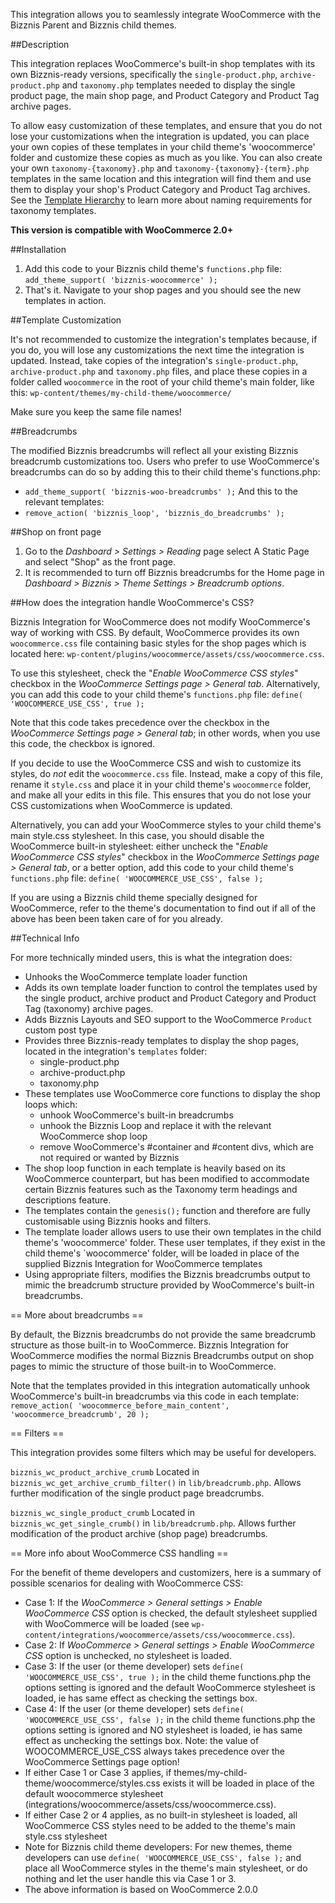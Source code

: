 This integration allows you to seamlessly integrate WooCommerce with the Bizznis Parent and Bizznis child themes.

##Description

This integration replaces WooCommerce's built-in shop templates with its own Bizznis-ready versions,
specifically the `single-product.php`, `archive-product.php` and `taxonomy.php` templates needed to 
display the single product page, the main shop page, and Product Category and Product Tag archive pages.

To allow easy customization of these templates, and ensure that you do not lose your customizations
when the integration is updated, you can place your own copies of these templates in your child theme's
'woocommerce' folder and customize these copies as much as you like. You can also create your own
`taxonomy-{taxonomy}.php` and `taxonomy-{taxonomy}-{term}.php` templates in the same location and
this integration will find them and use them to display your shop's Product Category and Product Tag archives.
See the [Template Hierarchy](http://codex.wordpress.org/Template_Hierarchy#Custom_Taxonomies_display)
to learn more about naming requirements for taxonomy templates.

**This version is compatible with WooCommerce 2.0+**

##Installation

1. Add this code to your Bizznis child theme's `functions.php` file: `add_theme_support( 'bizznis-woocommerce' );`
2. That's it. Navigate to your shop pages and you should see the new templates in action.

##Template Customization

It's not recommended to customize the integration's templates because, if you do, you will lose any customizations
the next time the integration is updated. Instead, take copies of the integration's `single-product.php`,
`archive-product.php` and `taxonomy.php` files, and place these copies in a folder called `woocommerce`
in the root of your child theme's main folder, like this: `wp-content/themes/my-child-theme/woocommerce/`

Make sure you keep the same file names!

##Breadcrumbs

The modified Bizznis breadcrumbs will reflect all your existing Bizznis breadcrumb customizations too. Users
who prefer to use WooCommerce's breadcrumbs can do so by adding this to their child theme's functions.php:
- `add_theme_support( 'bizznis-woo-breadcrumbs' );`
And this to the relevant templates:
- `remove_action( 'bizznis_loop', 'bizznis_do_breadcrumbs' );`

##Shop on front page

1. Go to the *Dashboard > Settings > Reading* page select A Static Page and select "Shop" as the front page.
2. It is recommended to turn off Bizznis breadcrumbs for the Home page in *Dashboard > Bizznis > Theme Settings > Breadcrumb options*.

##How does the integration handle WooCommerce's CSS?

Bizznis Integration for WooCommerce does not modify WooCommerce's way of working with CSS. By default,
WooCommerce provides its own `woocommerce.css` file containing basic styles for the shop pages which is located here:
`wp-content/plugins/woocommerce/assets/css/woocommerce.css`.

To use this stylesheet, check the "*Enable WooCommerce CSS styles*" checkbox in the *WooCommerce Settings page > General tab*.
Alternatively, you can add this code to your child theme's `functions.php` file: `define( 'WOOCOMMERCE_USE_CSS', true );`

Note that this code takes precedence over the checkbox in the *WooCommerce Settings page > General tab*;
in other words, when you use this code, the checkbox is ignored.

If you decide to use the WooCommerce CSS and wish to customize its styles, do *not* edit the `woocommerce.css` file.
Instead, make a copy of this file, rename it `style.css` and place it in your child theme's `woocommerce` folder,
and make all your edits in this file. This ensures that you do not lose your CSS customizations when WooCommerce is updated.

Alternatively, you can add your WooCommerce styles to your child theme's main style.css stylesheet. In this case,
you should disable the WooCommerce built-in stylesheet: either uncheck the "*Enable WooCommerce CSS styles*" checkbox
in the *WooCommerce Settings page > General tab*, or a better option, add this code to your child theme's `functions.php` file:
`define( 'WOOCOMMERCE_USE_CSS', false );`

If you are using a Bizznis child theme specially designed for WooCommerce, refer to the theme's documentation to find out
if all of the above has been been taken care of for you already.

##Technical Info

For more technically minded users, this is what the integration does:

* Unhooks the WooCommerce template loader function
* Adds its own template loader function to control the templates used by the single product, archive product and Product Category and Product Tag (taxonomy) archive pages.
* Adds Bizznis Layouts and SEO support to the WooCommerce `Product` custom post type
* Provides three Bizznis-ready templates to display the shop pages, located in the integration's `templates` folder:
	* single-product.php
	* archive-product.php
	* taxonomy.php
* These templates use WooCommerce core functions to display the shop loops which:
	* unhook WooCommerce's built-in breadcrumbs
	* unhook the Bizznis Loop and replace it with the relevant WooCommerce shop loop
	* remove WooCommerce's #container and #content divs, which are not required or wanted by Bizznis
* The shop loop function in each template is heavily based on its WooCommerce counterpart, but has been modified to accommodate certain Bizznis features such as the Taxonomy term headings and descriptions feature.
* The templates contain the `genesis();` function and therefore are fully customisable using Bizznis hooks and filters. 
* The template loader allows users to use their own templates in the child theme's 'woocommerce' folder. These user templates, if they exist in the child theme's `woocommerce' folder, will be loaded in place of the supplied Bizznis Integration for WooCommerce templates
* Using appropriate filters, modifies the Bizznis breadcrumbs output to mimic the breadcrumb structure provided by WooCommerce's built-in breadcrumbs.

== More about breadcrumbs ==

By default, the Bizznis breadcrumbs do not provide the same breadcrumb structure as those built-in to WooCommerce.
Bizznis Integration for WooCommerce modifies the normal Bizznis Breadcrumbs output on shop pages to mimic the structure of those built-in to WooCommerce.

Note that the templates provided in this integration automatically unhook WooCommerce's built-in breadcrumbs via this code in each template:
`remove_action( 'woocommerce_before_main_content', 'woocommerce_breadcrumb', 20 );`

== Filters ==

This integration provides some filters which may be useful for developers.

`bizznis_wc_product_archive_crumb`
Located in `bizznis_wc_get_archive_crumb_filter()` in `lib/breadcrumb.php`.
Allows further modification of the single product page breadcrumbs.

`bizznis_wc_single_product_crumb`
Located in `bizznis_wc_get_single_crumb()` in `lib/breadcrumb.php`.
Allows further modification of the product archive (shop page) breadcrumbs.

== More info about WooCommerce CSS handling ==

For the benefit of theme developers and customizers, here is a summary of possible scenarios for dealing with WooCommerce CSS:

* Case 1: If the *WooCommerce > General settings > Enable WooCommerce CSS* option is checked, the default stylesheet supplied with WooCommerce will be loaded (see `wp-content/integrations/woocommerce/assets/css/woocommerce.css`).
* Case 2: If *WooCommerce > General settings > Enable WooCommerce CSS* option is unchecked, no stylesheet is loaded.
* Case 3: If the user (or theme developer) sets `define( 'WOOCOMMERCE_USE_CSS', true );` in the child theme functions.php the options setting is ignored and the default WooCommerce stylesheet is loaded, ie has same effect as checking the settings box.
* Case 4: If the user (or theme developer) sets `define( 'WOOCOMMERCE_USE_CSS', false );` in the child theme functions.php the options setting is ignored and NO stylesheet is loaded, ie has same effect as unchecking the settings box. Note: the value of WOOCOMMERCE_USE_CSS always takes precedence over the WooCommerce Settings page option!
* If either Case 1 or Case 3 applies, if themes/my-child-theme/woocommerce/styles.css exists it will be loaded in place of the default woocommerce stylesheet (integrations/woocommerce/assets/css/woocommerce.css).
* If either Case 2 or 4 applies, as no built-in stylesheet is loaded, all WooCommerce CSS styles need to be added to the theme's main style.css stylesheet
* Note for Bizznis child theme developers: For new themes, theme developers can use `define( 'WOOCOMMERCE_USE_CSS', false );` and place all WooCommerce styles in the theme's main stylesheet, or do nothing and let the user handle this via Case 1 or 3.
* The above information is based on WooCommerce 2.0.0
